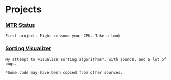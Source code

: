 # Projects
### [MTR Status](https://yscjustin.github.io/projects/mtrstatus)
     
    First project. Might consume your CPU. Take a look

### [Sorting Visualizer](https://yscjustin.github.io/projects/sorting-visualizer)
     
    My attempt to visualize sorting algorithms*, with sounds, and a lot of bugs.
    
    *Some code may have been copied from other sources.

